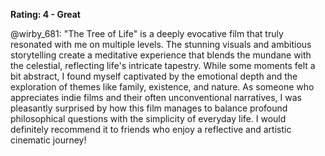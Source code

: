 **Rating: 4 - Great**  

@wirby_681: "The Tree of Life" is a deeply evocative film that truly resonated with me on multiple levels. The stunning visuals and ambitious storytelling create a meditative experience that blends the mundane with the celestial, reflecting life's intricate tapestry. While some moments felt a bit abstract, I found myself captivated by the emotional depth and the exploration of themes like family, existence, and nature. As someone who appreciates indie films and their often unconventional narratives, I was pleasantly surprised by how this film manages to balance profound philosophical questions with the simplicity of everyday life. I would definitely recommend it to friends who enjoy a reflective and artistic cinematic journey!